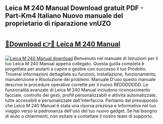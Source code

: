 ## Leica M 240 Manual Download gratuit PDF - Part-Km4 Italiano Nuovo manuale del proprietario di riparazione vnUZO

# <h2><a href="http://dfh4nh9.blite.top/?on=Leica+M+240+Manual">🔗Download 👉🔴 Leica M 240 Manual</a></h2>

[![Leica M 240 Manual download](https://i.imgur.com/lujVjoI.png)](http://dfh4nh9.blite.top/?on=Leica+M+240+Manual)
Benvenuto nel manuale di Istruzioni per il tuo Leica M 240 Manual appena collegato. Questa guida completa è progettata per aiutarti a capire e gestire con successo il tuo Prodotto. Troverai informazioni dettagliate su funzioni, installazione, funzionamento, manutenzione e Risoluzione dei problemi. Manuale D'uso questo manuale descrive le procedure operative corrette per il nuovo REDDDDDDD. Le funzionalità avanzate di Leica M 240 Manual includono riconoscimento facciale, controllo dei gesti, profili personalizzabili e attività automatizzate, tutte accessibili e personalizzate dall'interfaccia. Partiamo dal presupposto che Leica M 240 Manual è stata una risorsa preziosa e Informativa nel tuo viaggio verso la padronanza dell'uso del tuo nuovo gadget. Se hai bisogno di aiuto o chiarimenti, non esitare a contattare il nostro team di supporto.
